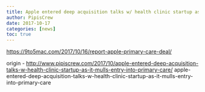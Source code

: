 ```yaml
---
title: Apple entered deep acquisition talks w/ health clinic startup as it mulls entry into primary care
author: PipisCrew
date: 2017-10-17
categories: [news]
toc: true
---
```


https://9to5mac.com/2017/10/16/report-apple-primary-care-deal/

origin - http://www.pipiscrew.com/2017/10/apple-entered-deep-acquisition-talks-w-health-clinic-startup-as-it-mulls-entry-into-primary-care/ apple-entered-deep-acquisition-talks-w-health-clinic-startup-as-it-mulls-entry-into-primary-care
